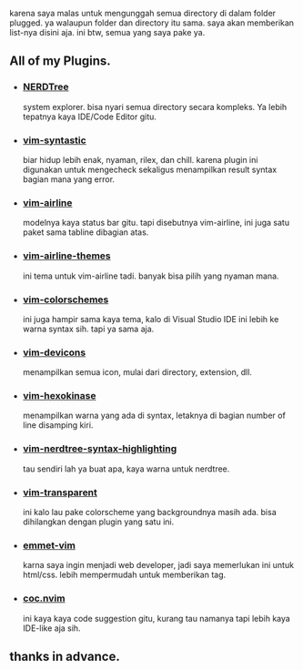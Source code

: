 karena saya malas untuk mengunggah semua directory di dalam folder plugged. ya walaupun folder dan directory itu sama. saya akan memberikan list-nya disini aja. ini btw, semua yang saya pake ya.

## All of my Plugins.
* ### [NERDTree](https://github.com/preservim/nerdtree)
  system explorer. bisa nyari semua directory secara kompleks. Ya lebih tepatnya kaya IDE/Code Editor gitu.
* ### [vim-syntastic](https://github.com/vim-syntastic/syntastic)
  biar hidup lebih enak, nyaman, rilex, dan chill. karena plugin ini digunakan untuk mengecheck sekaligus menampilkan result syntax bagian mana yang error.
* ### [vim-airline](https://github.com/vim-airline/vim-airline)
  modelnya kaya status bar gitu. tapi disebutnya vim-airline, ini juga satu paket sama tabline dibagian atas.
* ### [vim-airline-themes](https://github.com/vim-airline/vim-airline-themes)
  ini tema untuk vim-airline tadi. banyak bisa pilih yang nyaman mana.
* ### [vim-colorschemes](https://github.com/flazz/vim-colorschemes)
  ini juga hampir sama kaya tema, kalo di Visual Studio IDE ini lebih ke warna syntax sih. tapi ya sama aja.
* ### [vim-devicons](https://github.com/ryanoasis/vim-devicons)
  menampilkan semua icon, mulai dari directory, extension, dll.
* ### [vim-hexokinase](https://github.com/RRethy/vim-hexokinase)
  menampilkan warna yang ada di syntax, letaknya di bagian number of line disamping kiri.
* ### [vim-nerdtree-syntax-highlighting](https://github.com/tiagofumo/vim-nerdtree-syntax-highlight)
  tau sendiri lah ya buat apa, kaya warna untuk nerdtree.
* ### [vim-transparent](https://github.com/tribela/vim-transparent)
  ini kalo lau pake colorscheme yang backgroundnya masih ada. bisa dihilangkan dengan plugin yang satu ini.
* ### [emmet-vim](https://github.com/mattn/emmet-vim)
  karna saya ingin menjadi web developer, jadi saya memerlukan ini untuk html/css. lebih mempermudah untuk memberikan tag.
* ### [coc.nvim](https://github.com/neoclide/coc.nvim)
  ini kaya kaya code suggestion gitu, kurang tau namanya tapi lebih kaya IDE-like aja sih.
  
## thanks in advance.
